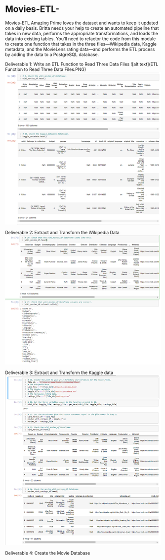 # Movies-ETL-
Movies-ETL 
Amazing Prime loves the dataset and wants to keep it updated on a daily basis. Britta needs your help to create an automated pipeline that takes in new data, performs the appropriate transformations, and loads the data into existing tables. You’ll need to refactor the code from this module to create one function that takes in the three files—Wikipedia data, Kaggle metadata, and the MovieLens rating data—and performs the ETL process by adding the data to a PostgreSQL database.

Deliverable 1: Write an ETL Function to Read Three Data Files
![alt text](ETL Function to Read Three Data Files.PNG)
![alt text](Wiki_and_Kaggle_data_before_tranform.PNG)

Deliverable 2: Extract and Transform the Wikipedia Data
![alt text](Wikipedia_Data.PNG)

Deliverable 3: Extract and Transform the Kaggle data
![alt text](Kaggle_df.PNG)

Deliverable 4: Create the Movie Database
